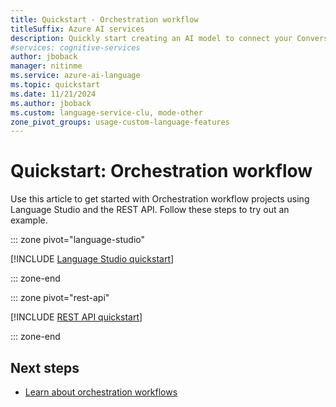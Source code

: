 ```yaml
---
title: Quickstart - Orchestration workflow
titleSuffix: Azure AI services
description: Quickly start creating an AI model to connect your Conversational Language Understanding, question answering and LUIS applications.
#services: cognitive-services
author: jboback
manager: nitinme
ms.service: azure-ai-language
ms.topic: quickstart
ms.date: 11/21/2024
ms.author: jboback
ms.custom: language-service-clu, mode-other
zone_pivot_groups: usage-custom-language-features
---
```


# Quickstart: Orchestration workflow

Use this article to get started with Orchestration workflow projects using Language Studio and the REST API. Follow these steps to try out an example.

::: zone pivot="language-studio"

[!INCLUDE [Language Studio quickstart](includes/quickstarts/language-studio.md)]

::: zone-end

::: zone pivot="rest-api"

[!INCLUDE [REST API quickstart](includes/quickstarts/rest-api.md)]

::: zone-end

## Next steps

* [Learn about orchestration workflows](overview.md)
